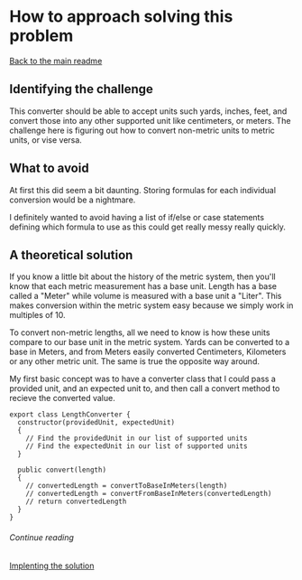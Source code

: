 # How to approach solving this problem

[Back to the main readme](../README.md)

## Identifying the challenge

This converter should be able to accept units such yards, inches, feet, and convert those into any other supported unit like centimeters, or meters. The challenge here is figuring out how to convert non-metric units to metric units, or vise versa. 

## What to avoid 

At first this did seem a bit daunting. Storing formulas for each individual conversion would be a nightmare. 

I definitely wanted to avoid having a list of if/else or case statements defining which formula to use as this could get really messy really quickly.

## A theoretical solution

If you know a little bit about the history of the metric system, then you'll know that each metric measurement has a base unit. Length has a base called a "Meter" while volume is measured with a base unit a "Liter". This makes conversion within the metric system easy because we simply work in multiples of 10.

To convert non-metric lengths, all we need to know is how these units compare to our base unit in the metric system. Yards can be converted to a base in Meters, and from Meters easily converted Centimeters, Kilometers or any other metric unit. The same is true the opposite way around. 

My first basic concept was to have a converter class that I could pass a provided unit, and an expected unit to, and then call a convert method to recieve the converted value.

```
export class LengthConverter {
  constructor(providedUnit, expectedUnit)
  {
    // Find the providedUnit in our list of supported units
    // Find the expectedUnit in our list of supported units
  }

  public convert(length)
  {
    // convertedLength = convertToBaseInMeters(length)
    // convertedLength = convertFromBaseInMeters(convertedLength)
    // return convertedLength
  }
}
```

###### Continue reading
[Implenting the solution](./implementing-the-solution.md)